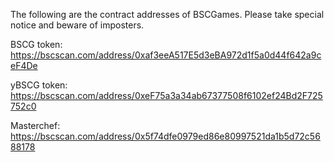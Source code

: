 The following are the contract addresses of BSCGames. Please take special notice and beware of imposters.
  
BSCG token: https://bscscan.com/address/0xaf3eeA517E5d3eBA972d1f5a0d44f642a9ceF4De

yBSCG token: https://bscscan.com/address/0xeF75a3a34ab67377508f6102ef24Bd2F725752c0

Masterchef: https://bscscan.com/address/0x5f74dfe0979ed86e80997521da1b5d72c5688178
